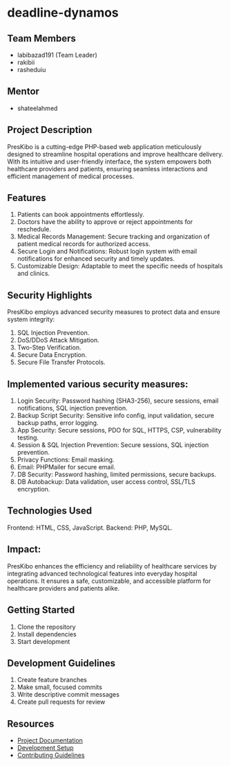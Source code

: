 # deadline-dynamos

## Team Members
- labibazad191 (Team Leader)
- rakibii
- rasheduiu

## Mentor
- shateelahmed

## Project Description

PresKibo is a cutting-edge PHP-based web application meticulously designed to streamline hospital operations and improve healthcare delivery. With its intuitive and user-friendly interface, the system empowers both healthcare providers and patients, ensuring seamless interactions and efficient management of medical processes.

## Features
1. Patients can book appointments effortlessly.
2. Doctors have the ability to approve or reject appointments for reschedule.
3. Medical Records Management: Secure tracking and organization of patient medical records for authorized access.
4. Secure Login and Notifications: Robust login system with email notifications for enhanced security and timely updates.
5. Customizable Design: Adaptable to meet the specific needs of hospitals and clinics.

## Security Highlights
PresKibo employs advanced security measures to protect data and ensure system integrity:

1. SQL Injection Prevention.
2. DoS/DDoS Attack Mitigation.
3. Two-Step Verification.
4. Secure Data Encryption.
5. Secure File Transfer Protocols.
   
## Implemented various security measures:

1. Login Security: Password hashing (SHA3-256), secure sessions, email notifications, SQL injection prevention.
2. Backup Script Security: Sensitive info config, input validation, secure backup paths, error logging.
3. App Security: Secure sessions, PDO for SQL, HTTPS, CSP, vulnerability testing.
4. Session & SQL Injection Prevention: Secure sessions, SQL injection prevention.
5. Privacy Functions: Email masking.
6. Email: PHPMailer for secure email.
7. DB Security: Password hashing, limited permissions, secure backups.
8. DB Autobackup: Data validation, user access control, SSL/TLS encryption.


## Technologies Used
Frontend: HTML, CSS, JavaScript.
Backend: PHP, MySQL.

## Impact:
PresKibo enhances the efficiency and reliability of healthcare services by integrating advanced technological features into everyday hospital operations. It ensures a safe, customizable, and accessible platform for healthcare providers and patients alike.

## Getting Started
1. Clone the repository
2. Install dependencies
3. Start development

## Development Guidelines
1. Create feature branches
2. Make small, focused commits
3. Write descriptive commit messages
4. Create pull requests for review

## Resources
- [Project Documentation](docs/)
- [Development Setup](docs/setup.md)
- [Contributing Guidelines](CONTRIBUTING.md)
